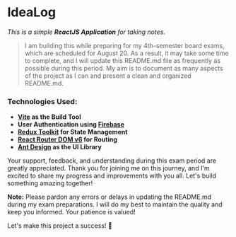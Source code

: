 # IdeaLog

_This is a simple **ReactJS Application** for taking notes._

> I am building this while preparing for my 4th-semester board exams, which are scheduled for August 20. As a result, it may take some time to complete, and I will update this README.md file as frequently as possible during this period. My aim is to document as many aspects of the project as I can and present a clean and organized README.md.

### Technologies Used:

*  **[Vite](https://vitejs.dev/) as the Build Tool**
*  **User Authentication using [Firebase](https://firebase.google.com/)**
*  **[Redux Toolkit](https://redux-toolkit.js.org/) for State Management**
*  **[React Router DOM v6](https://reactrouter.com/) for Routing**
*  **[Ant Design](https://ant.design/) as the UI Library**

Your support, feedback, and understanding during this exam period are greatly appreciated. Thank you for joining me on this journey, and I'm excited to share my progress and improvements with you all. Let's build something amazing together!

**Note:** Please pardon any errors or delays in updating the README.md during my exam preparations. I will do my best to maintain the quality and keep you informed. Your patience is valued!

Let's make this project a success! 🚀
